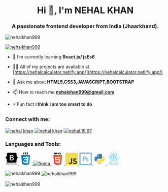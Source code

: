 <h1 align="center">Hi 👋, I'm NEHAL KHAN</h1>
<h3 align="center">A passionate frontend developer from India (Jhaarkhand).</h3>
<img src="image/pic.jpg.jpg" alt="" width="400px" align="right">

<p align="left"> <img src="https://komarev.com/ghpvc/?username=nehalkhan999&label=Profile%20views&color=0e75b6&style=flat" alt="nehalkhan999" /> </p>

<p align="left"> <a href="https://github.com/ryo-ma/github-profile-trophy"><img src="https://github-profile-trophy.vercel.app/?username=nehalkhan999" alt="nehalkhan999" /></a> </p>

- 🌱 I’m currently learning **React.js/ jsEs6**

- 👨‍💻 All of my projects are available at [https://nehalcalculator.netlify.app/](https://nehalcalculator.netlify.app/)

- 💬 Ask me about **HTML5,CSS3,JAVASCRIPT,BOOTSTRAP**

- 📫 How to reach me **nehalshan999@gmail.com**

- ⚡ Fun fact **i think i am too smart to do**

<h3 align="left">Connect with me:</h3>
<p align="left">
<a href="https://linkedin.com/in/nehal khan" target="blank"><img align="center" src="https://raw.githubusercontent.com/rahuldkjain/github-profile-readme-generator/master/src/images/icons/Social/linked-in-alt.svg" alt="nehal khan" height="30" width="40" /></a>
<a href="https://fb.com/nehal khan" target="blank"><img align="center" src="https://raw.githubusercontent.com/rahuldkjain/github-profile-readme-generator/master/src/images/icons/Social/facebook.svg" alt="nehal khan" height="30" width="40" /></a>
<a href="https://instagram.com/nehal.19.97" target="blank"><img align="center" src="https://raw.githubusercontent.com/rahuldkjain/github-profile-readme-generator/master/src/images/icons/Social/instagram.svg" alt="nehal.19.97" height="30" width="40" /></a>
</p>

<h3 align="left">Languages and Tools:</h3>
<p align="left"> <a href="https://getbootstrap.com" target="_blank" rel="noreferrer"> <img src="https://raw.githubusercontent.com/devicons/devicon/master/icons/bootstrap/bootstrap-plain-wordmark.svg" alt="bootstrap" width="40" height="40"/> </a> <a href="https://www.w3schools.com/css/" target="_blank" rel="noreferrer"> <img src="https://raw.githubusercontent.com/devicons/devicon/master/icons/css3/css3-original-wordmark.svg" alt="css3" width="40" height="40"/> </a> <a href="https://www.figma.com/" target="_blank" rel="noreferrer"> <img src="https://www.vectorlogo.zone/logos/figma/figma-icon.svg" alt="figma" width="40" height="40"/> </a> <a href="https://www.w3.org/html/" target="_blank" rel="noreferrer"> <img src="https://raw.githubusercontent.com/devicons/devicon/master/icons/html5/html5-original-wordmark.svg" alt="html5" width="40" height="40"/> </a> <a href="https://developer.mozilla.org/en-US/docs/Web/JavaScript" target="_blank" rel="noreferrer"> <img src="https://raw.githubusercontent.com/devicons/devicon/master/icons/javascript/javascript-original.svg" alt="javascript" width="40" height="40"/> </a> <a href="https://www.photoshop.com/en" target="_blank" rel="noreferrer"> <img src="https://raw.githubusercontent.com/devicons/devicon/master/icons/photoshop/photoshop-line.svg" alt="photoshop" width="40" height="40"/> </a> <a href="https://www.python.org" target="_blank" rel="noreferrer"> <img src="https://raw.githubusercontent.com/devicons/devicon/master/icons/python/python-original.svg" alt="python" width="40" height="40"/> </a> <a href="https://reactjs.org/" target="_blank" rel="noreferrer"> <img src="https://raw.githubusercontent.com/devicons/devicon/master/icons/react/react-original-wordmark.svg" alt="react" width="40" height="40"/> </a> </p>

<p><img align="left" src="https://github-readme-stats.vercel.app/api/top-langs?username=nehalkhan999&show_icons=true&locale=en&layout=compact" alt="nehalkhan999" /></p>

<p>&nbsp;<img align="center" src="https://github-readme-stats.vercel.app/api?username=nehalkhan999&show_icons=true&locale=en" alt="nehalkhan999" /></p>

<p><img align="center" src="https://github-readme-streak-stats.herokuapp.com/?user=nehalkhan999&" alt="nehalkhan999" /></p>

